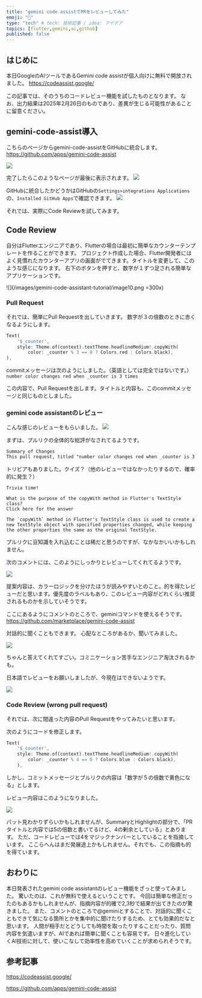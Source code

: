 ```yaml
---
title: "gemini code assistでPRをレビューしてみた"
emoji: "📘"
type: "tech" # tech: 技術記事 / idea: アイデア
topics: [flutter,gemini,ai,github]
published: false
---
```


## はじめに
本日GoogleのAIツールであるGemini code assistが個人向けに無料で開放されました。
https://codeassist.google/

この記事では、そのうちのコードレビュー機能を試したものとなります。
なお、出力結果は2025年2月26日のものであり、差異が生じる可能性があることに留意ください。

## gemini-code-assist導入
こちらのページからgemini-code-assistをGitHubに統合します。
https://github.com/apps/gemini-code-assist

![](/images/gemini-code-assistant-tutorial/image1.png)

完了したらこのようなページが最後に表示されます。
![](/images/gemini-code-assistant-tutorial/image2.png)

GitHubに統合したかどうかはGitHubの`Settings>integrations Applications`の、`Installed GitHub Apps`で確認できます。
![](/images/gemini-code-assistant-tutorial/image3.png)

それでは、実際にCode Reviewを試してみます。

## Code Review
自分はFlutterエンジニアであり、Flutterの場合は最初に簡単なカウンターテンプレートを作ることができます。
プロジェクト作成した場合、Flutter開発者にはよく見慣れたカウンターアプリの画面がでてきます。タイトルを変更して、このような感じになります。
右下のボタンを押すと、数字が１ずつ足される簡単なアプリケーションです。

![](/images/gemini-code-assistant-tutorial/image10.png =300x)

### Pull Request
それでは、簡単にPull Requestを出していきます。
数字が３の倍数のときに赤くなるようにします。

```dart
Text(
    '$_counter',
    style: Theme.of(context).textTheme.headlineMedium!.copyWith(
        color: _counter % 3 == 0 ? Colors.red : Colors.black),
),
```
commitメッセージは次のようにしました。（英語としては完全ではないです。）
`number color changes red when _counter is 3 times`

この内容で、Pull Requestを出します。タイトルと内容も、このcommitメッセージと同じものとしました。

### gemini code assistantのレビュー
こんな感じのレビューをもらいました。
![](/images/gemini-code-assistant-tutorial/image4.png)

まずは、プルリクの全体的な総評がなされてるようです。
```md
Summary of Changes
This pull request, titled "number color changes red when _counter is 3 times", modifies the lib/main.dart file to change the color of the counter text to red when the _counter variable is a multiple of 3. The change involves using the copyWith method on the headlineMedium text style to conditionally set the color to red or black based on the _counter value.
```

トリビアもありました。クイズ？（他のレビューではなかったりするので、確率的に発生？）

```
Trivia time!

What is the purpose of the copyWith method in Flutter's TextStyle class?
Click here for the answer

The `copyWith` method in Flutter's TextStyle class is used to create a new TextStyle object with specified properties changed, while keeping the other properties the same as the original TextStyle.
```

プルリクに豆知識を入れ込むことは稀だと思うのですが、なかなかいいかもしれません。

次のコメントには、このようにしっかりとレビューしてくれてるようです。

![](/images/gemini-code-assistant-tutorial/image7.jpeg)

提案内容は、カラーロジックを分けたほうが読みやすいとのこと。的を得たレビューだと思います。優先度のラベルもあり、このレビュー内容がどれくらい推奨されるものかを示していそうです。


ここにあるようにコメントのところで、geminiコマンドを使えるそうです。
https://github.com/marketplace/gemini-code-assist


対話的に聞くこともできます。
心配なところがあるか、聞いてみました。

![](/images/gemini-code-assistant-tutorial/image6.png)

ちゃんと答えてくれてすごい。コミニケーション苦手なエンジニア淘汰されるかも。

日本語でレビューをお願いしましたが、今現在はできないようです。

![](/images/gemini-code-assistant-tutorial/image8.png)

### Code Review (wrong pull request)
それでは、次に間違った内容のPull Requestをやってみたいと思います。

次のようにコードを修正します。

```dart
Text(
    '$_counter',
    style: Theme.of(context).textTheme.headlineMedium!.copyWith(
        color: _counter % 4 == 0 ? Colors.blue : Colors.black),
    ),
```

しかし、コミットメッセージとプルリクの内容は「数字が５の倍数で黄色になる」とします。

レビュー内容はこのようになりました。

![](/images/gemini-code-assistant-tutorial/image9.png)

パット見わかりずらいかもしれませんが、SummaryとHighlightの部分で、「PRタイトルと内容では5の倍数と書いてるけど、4の剰余としている」とあります。
ただ、コードレビューでは4をマジックナンバーとしていることを指摘しています。
ここらへんはまだ発展途上かもしれません。それでも、この指摘も的を得ています。

## おわりに
本日発表されたgemini code assistantのレビュー機能をざっと使ってみました。
驚いたのは、これが無料で使えるということです。
今回は簡単な修正だったのもあるかもしれませんが、指摘内容が的確で2,3秒で結果が出てきたのが驚きました。
また、コメントのところで@geminiとすることで、対話的に聞くこともできて気になる箇所とかを集中的に聞けたりするため、とても効果的だなと思います。
人間が相手だとどうしても時間を取ったりすることだったり、質問内容を気遣いますが、AIであれば簡単に聞くことも容易です。
日々進化していくAI技術に対して、使いこなして効率性を高めていくことが求められそうです。

## 参考記事
https://codeassist.google/

https://github.com/apps/gemini-code-assist
